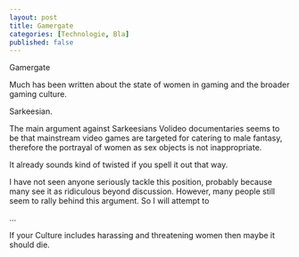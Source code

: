 ```yaml
---
layout: post
title: Gamergate
categories: [Technologie, Bla]
published: false
---
```


Gamergate

<!--more-->

Much has been written about the state of women in gaming and the broader gaming culture. 

Sarkeesian. 

The main argument against Sarkeesians Volideo documentaries seems to be that mainstream video games are targeted for catering to male fantasy, therefore the portrayal of women as sex objects is not inappropriate. 

It already sounds kind of twisted if you spell it out that way.

I have not seen anyone seriously tackle this position, probably because many see it as ridiculous beyond discussion. However, many people still seem to rally behind this argument. So I will attempt to 

…

If your Culture includes harassing and threatening women then maybe it should die. 
